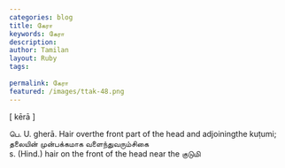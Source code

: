 ```yaml
---
categories: blog
title: கேரா
keywords: கேரா
description: 
author: Tamilan
layout: Ruby
tags: 
 
permalink: கேரா
featured: /images/ttak-48.png
---
```

  
[ kērā ]  
  
பெ. U. gherā. Hair overthe front part of the head and adjoiningthe kuṭumi; தலையின் முன்பக்கமாக வளைந்துவரும்சிகை  
s. (Hind.) hair on the front of the head near the குடுமி